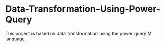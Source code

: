 # Data-Transformation-Using-Power-Query
This project is based on data transformation using the power query M language. 
